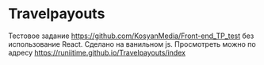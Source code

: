 # Travelpayouts
Тестовое задание https://github.com/KosyanMedia/Front-end_TP_test без использование React. Сделано на ванильном js.
Просмотреть можно по адресу https://runiitime.github.io/Travelpayouts/index